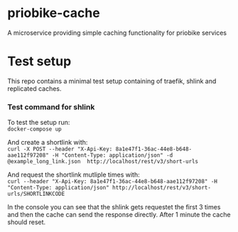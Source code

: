 # priobike-cache
A microservice providing simple caching functionality for priobike services

# Test setup
This repo contains a minimal test setup containing of traefik, shlink and replicated caches.
### Test command for shlink
To test the setup run: \
`docker-compose up`

And create a shortlink with: \
`curl -X POST --header "X-Api-Key: 8a1e47f1-36ac-44e8-b648-aae112f97208" -H "Content-Type: application/json" -d @example_long_link.json  http://localhost/rest/v3/short-urls`

And request the shortlink mutliple times with: \
`curl --header "X-Api-Key: 8a1e47f1-36ac-44e8-b648-aae112f97208" -H "Content-Type: application/json" http://localhost/rest/v3/short-urls/SHORTLINKCODE`

In the console you can see that the shlink gets requestet the first 3 times and then the cache can send the response directly. After 1 minute the cache should reset.
